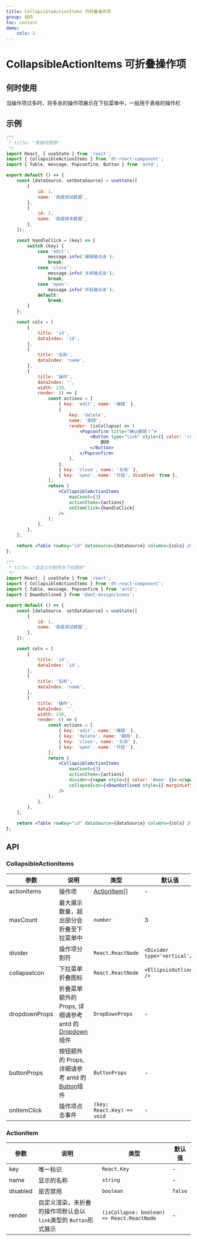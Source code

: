 ```yaml
---
title: CollapsibleActionItems 可折叠操作项
group: 组件
toc: content
demo:
    cols: 2
---
```


# CollapsibleActionItems 可折叠操作项

## 何时使用

当操作项过多时，将多余的操作项展示在下拉菜单中，一般用于表格的操作栏

## 示例

```jsx
/**
 * title: "表格内使用"
 */
import React, { useState } from 'react';
import { CollapsibleActionItems } from 'dt-react-component';
import { Table, message, Popconfirm, Button } from 'antd';

export default () => {
    const [dataSource, setDataSource] = useState([
        {
            id: 1,
            name: '我是测试数据',
        },
        {
            id: 2,
            name: '我是样本数据',
        },
    ]);

    const handleClick = (key) => {
        switch (key) {
            case 'edit':
                message.info('编辑被点击');
                break;
            case 'close':
                message.info('关闭被点击');
                break;
            case 'open':
                message.info('开启被点击');
            default:
                break;
        }
    };

    const cols = [
        {
            title: 'id',
            dataIndex: 'id',
        },
        {
            title: '名称',
            dataIndex: 'name',
        },
        {
            title: '操作',
            dataIndex: '',
            width: 230,
            render: () => {
                const actions = [
                    { key: 'edit', name: '编辑' },
                    {
                        key: 'delete',
                        name: '删除',
                        render: (isCollapse) => (
                            <Popconfirm title="确认删除？">
                                <Button type="link" style={{ color: 'red' }}>
                                    删除
                                </Button>
                            </Popconfirm>
                        ),
                    },
                    { key: 'close', name: '关闭' },
                    { key: 'open', name: '开启', disabled: true },
                ];
                return (
                    <CollapsibleActionItems
                        maxCount={3}
                        actionItems={actions}
                        onItemClick={handleClick}
                    />
                );
            },
        },
    ];

    return <Table rowKey="id" dataSource={dataSource} columns={cols} />;
};
```

```jsx
/**
 * title: "自定义分割符与下拉图标"
 */
import React, { useState } from 'react';
import { CollapsibleActionItems } from 'dt-react-component';
import { Table, message, Popconfirm } from 'antd';
import { DownOutlined } from '@ant-design/icons';

export default () => {
    const [dataSource, setDataSource] = useState([
        {
            id: 1,
            name: '我是测试数据',
        },
    ]);

    const cols = [
        {
            title: 'id',
            dataIndex: 'id',
        },
        {
            title: '名称',
            dataIndex: 'name',
        },
        {
            title: '操作',
            dataIndex: '',
            width: 230,
            render: () => {
                const actions = [
                    { key: 'edit', name: '编辑' },
                    { key: 'delete', name: '删除' },
                    { key: 'close', name: '关闭' },
                    { key: 'open', name: '开启' },
                ];
                return (
                    <CollapsibleActionItems
                        maxCount={3}
                        actionItems={actions}
                        divider={<span style={{ color: '#eee' }}>-</span>}
                        collapseIcon={<DownOutlined style={{ marginLeft: 16 }} />}
                    />
                );
            },
        },
    ];

    return <Table rowKey="id" dataSource={dataSource} columns={cols} />;
};
```

## API

### CollapsibleActionItems

| 参数          | 说明                                                                                                  | 类型                        | 默认值                       |
| ------------- | ----------------------------------------------------------------------------------------------------- | --------------------------- | ---------------------------- |
| actionItems   | 操作项                                                                                                | [ActionItem](#actionitem)[] | -                            |
| maxCount      | 最大展示数量，超出部分会折叠至下拉菜单中                                                              | `number`                    | 3                            |
| divider       | 操作项分割符                                                                                          | `React.ReactNode`           | `<Divider type='vertical'/>` |
| collapseIcon  | 下拉菜单折叠图标                                                                                      | `React.ReactNode`           | `<EllipsisOutlined />`       |
| dropdownProps | 折叠菜单额外的 Props, 详细请参考 antd 的[Dropdown](https://ant.design/components/dropdown-cn#api)组件 | `DropDownProps`             | -                            |
| buttonProps   | 按钮额外的 Props, 详细请参考 antd 的[Button](https://ant.design/components/button-cn#api)组件         | `ButtonProps`               | -                            |
| onItemClick   | 操作项点击事件                                                                                        | `(key: React.Key) => void`  | -                            |

### ActionItem

| 参数     | 说明                                                            | 类型                                       | 默认值  |
| -------- | --------------------------------------------------------------- | ------------------------------------------ | ------- |
| key      | 唯一标识                                                        | `React.Key`                                | -       |
| name     | 显示的名称                                                      | `string`                                   | -       |
| disabled | 是否禁用                                                        | `boolean`                                  | `false` |
| render   | 自定义渲染，未折叠的操作项默认会以`link`类型的 `Button`形式展示 | `(isCollapse: boolean) => React.ReactNode` | -       |
